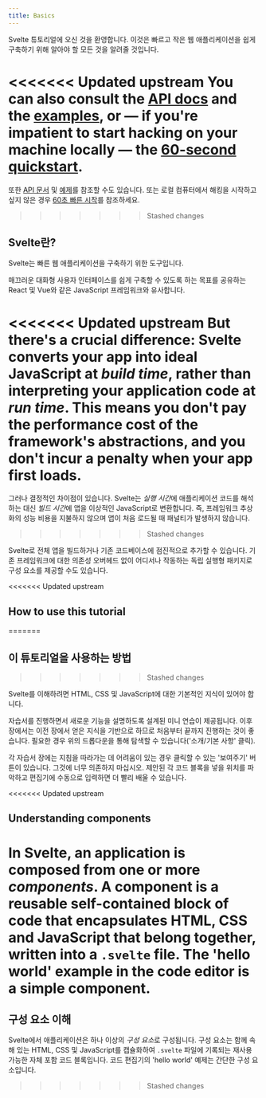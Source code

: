 ```yaml
---
title: Basics
---
```


Svelte 튜토리얼에 오신 것을 환영합니다. 이것은 빠르고 작은 웹 애플리케이션을 쉽게 구축하기 위해 알아야 할 모든 것을 알려줄 것입니다.

<<<<<<< Updated upstream
You can also consult the [API docs](/docs) and the [examples](/examples), or — if you're impatient to start hacking on your machine locally — the [60-second quickstart](/docs/introduction).
=======
또한 [API 문서](/docs) 및 [예제](/examples)를 참조할 수도 있습니다. 또는 로컬 컴퓨터에서 해킹을 시작하고 싶지 않은 경우 [60초 빠른 시작](/docs#getting-started)를 참조하세요.

>>>>>>> Stashed changes

## Svelte란?

Svelte는 빠른 웹 애플리케이션을 구축하기 위한 도구입니다.

매끄러운 대화형 사용자 인터페이스를 쉽게 구축할 수 있도록 하는 목표를 공유하는 React 및 Vue와 같은 JavaScript 프레임워크와 유사합니다.

<<<<<<< Updated upstream
But there's a crucial difference: Svelte converts your app into ideal JavaScript at _build time_, rather than interpreting your application code at _run time_. This means you don't pay the performance cost of the framework's abstractions, and you don't incur a penalty when your app first loads.
=======
그러나 결정적인 차이점이 있습니다. Svelte는 *실행 시간*에 애플리케이션 코드를 해석하는 대신 *빌드 시간*에 앱을 이상적인 JavaScript로 변환합니다. 즉, 프레임워크 추상화의 성능 비용을 지불하지 않으며 앱이 처음 로드될 때 패널티가 발생하지 않습니다.
>>>>>>> Stashed changes

Svelte로 전체 앱을 빌드하거나 기존 코드베이스에 점진적으로 추가할 수 있습니다. 기존 프레임워크에 대한 의존성 오버헤드 없이 어디서나 작동하는 독립 실행형 패키지로 구성 요소를 제공할 수도 있습니다.

<<<<<<< Updated upstream
## How to use this tutorial
=======

## 이 튜토리얼을 사용하는 방법
>>>>>>> Stashed changes

Svelte를 이해하려면 HTML, CSS 및 JavaScript에 대한 기본적인 지식이 있어야 합니다.

자습서를 진행하면서 새로운 기능을 설명하도록 설계된 미니 연습이 제공됩니다. 이후 장에서는 이전 장에서 얻은 지식을 기반으로 하므로 처음부터 끝까지 진행하는 것이 좋습니다. 필요한 경우 위의 드롭다운을 통해 탐색할 수 있습니다('소개/기본 사항' 클릭).

각 자습서 장에는 지침을 따라가는 데 어려움이 있는 경우 클릭할 수 있는 '보여주기' 버튼이 있습니다. 그것에 너무 의존하지 마십시오. 제안된 각 코드 블록을 넣을 위치를 파악하고 편집기에 수동으로 입력하면 더 빨리 배울 수 있습니다.

<<<<<<< Updated upstream
## Understanding components

In Svelte, an application is composed from one or more _components_. A component is a reusable self-contained block of code that encapsulates HTML, CSS and JavaScript that belong together, written into a `.svelte` file. The 'hello world' example in the code editor is a simple component.
=======

## 구성 요소 이해

Svelte에서 애플리케이션은 하나 이상의 *구성 요소*로 구성됩니다. 구성 요소는 함께 속해 있는 HTML, CSS 및 JavaScript를 캡슐화하여 `.svelte` 파일에 기록되는 재사용 가능한 자체 포함 코드 블록입니다. 코드 편집기의 'hello world' 예제는 간단한 구성 요소입니다.
>>>>>>> Stashed changes
